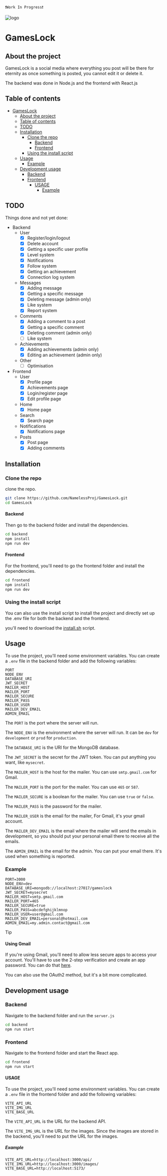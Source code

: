 `❗Work In Progress❗`

![logo](./frontend/public/LOGO.svg)
# GamesLock
## About the project
GamesLock is a social media where everything you post will be there for eternity as once something is posted, you cannot edit it or delete it.

The backend was done in Node.js and the frontend with React.js

## Table of contents
* [GamesLock](#gameslock)
  * [About the project](#about-the-project)
  * [Table of contents](#table-of-contents)
  * [TODO](#todo)
  * [Installation](#installation)
    * [Clone the repo](#clone-the-repo)
      * [Backend](#backend)
      * [Frontend](#frontend)
    * [Using the install script](#using-the-install-script-1)
  * [Usage](#usage)
    * [Example](#example)
  * [Development usage](#development-usage)
    * [Backend](#backend-1)
    * [Frontend](#frontend-1)
      * [USAGE](#usage-1)
        * [Example](#example-1)

## TODO
Things done and not yet done:
- Backend
  - User
    - [x] Register/login/logout
    - [x] Delete account
    - [x] Getting a specific user profile
    - [x] Level system
    - [x] Notifications
    - [x] Follow system
    - [x] Getting an achievement
    - [x] Connection log system
  - Messages
    - [x] Adding message
    - [x] Getting a specific message
    - [x] Deleting message (admin only)
    - [x] Like system
    - [x] Report system
  - Comments
    - [x] Adding a comment to a post
    - [x] Getting a specific comment
    - [x] Deleting comment (admin only)
    - [ ] Like system
  - Achievements
    - [x] Adding achievements (admin only) 
    - [x] Editing an achievement (admin only)
  - Other
    - [ ] Optimisation
- Frontend
  - User
    - [x] Profile page
    - [x] Achievements page
    - [x] Login/register page
    - [x] Edit profile page
  - Home
    - [x] Home page
  - Search 
    - [x] Search page
  - Notifications
    - [x] Notifications page
  - Posts
    - [x] Post page
    - [x] Adding comments

## Installation
### Clone the repo
clone the repo.
```bash
git clone https://github.com/NamelessProj/GamesLock.git
cd GamesLock
```

#### Backend
Then go to the backend folder and install the dependencies.
```bash
cd backend
npm install
npm run dev
```

#### Frontend
For the frontend, you'll need to go the frontend folder and install the dependencies.
```bash
cd frontend
npm install
npm run dev
```

### Using the install script
You can also use the install script to install the project and directly set up the .env file for both the backend and the frontend.

you'll need to download the [install.sh](./install.sh) script.

## Usage
To use the project, you'll need some environment variables. You can create a `.env` file in the backend folder and add the following variables:
```env
PORT
NODE_ENV
DATABASE_URI
JWT_SECRET
MAILER_HOST
MAILER_PORT
MAILER_SECURE
MAILER_PASS
MAILER_USER
MAILER_DEV_EMAIL
ADMIN_EMAIL
```
The `PORT` is the port where the server will run.

The `NODE_ENV` is the environment where the server will run. It can be `dev` for `development` or `prod` for `production`.

The `DATABASE_URI` is the URI for the MongoDB database.

The `JWT_SECRET` is the secret for the JWT token. You can put anything you want, like `mysecret`.

The `MAILER_HOST` is the host for the mailer. You can use `smtp.gmail.com` for Gmail.

The `MAILER_PORT` is the port for the mailer. You can use `465` or `587`.

The `MAILER_SECURE` is a boolean for the mailer. You can use `true` or `false`.

The `MAILER_PASS` is the password for the mailer.

The `MAILER_USER` is the email for the mailer, For Gmail, it's your gmail account.

The `MAILER_DEV_EMAIL` is the email where the mailer will send the emails in development, so you should put your personal email there to receive all the emails.

The `ADMIN_EMAIL` is the email for the admin. You can put your email there. It's used when something is reported.

### Example
```env
PORT=3000
NODE_ENV=dev
DATABASE_URI=mongodb://localhost:27017/gameslock
JWT_SECRET=mysecret
MAILER_HOST=smtp.gmail.com
MAILER_PORT=465
MAILER_SECURE=true
MAILER_PASS=abcdefghijklmnop
MAILER_USER=user@gmail.com
MAILER_DEV_EMAIL=personal@hotmail.com
ADMIN_EMAIL=my.admin.contact@gmail.com
```

>[!TIP]
> #### Using Gmail
> If you're using Gmail, you'll need to allow less secure apps to access your account. You'll have to use the 2-step verification and create an app password. You can do that [here](https://myaccount.google.com/apppasswords).
> 
> You can also use the OAuth2 method, but it's a bit more complicated.

## Development usage
###  Backend
Navigate to the backend folder and run the `server.js`
```bash
cd backend
npm run start
```

### Frontend
Navigate to the frontend folder and start the React app.
```bash
cd frontend
npm run start
```

#### USAGE
To use the project, you'll need some environment variables. You can create a `.env` file in the frontend folder and add the following variables:
```env
VITE_API_URL
VITE_IMG_URL
VITE_BASE_URL
```
The `VITE_API_URL` is the URL for the backend API.

The `VITE_IMG_URL` is the URL for the images. Since the images are stored in the backend, you'll need to put the URL for the images.

##### Example
```env
VITE_API_URL=http://localhost:3000/api/
VITE_IMG_URL=http://localhost:3000/images/
VITE_BASE_URL=http://localhost:5173/
```